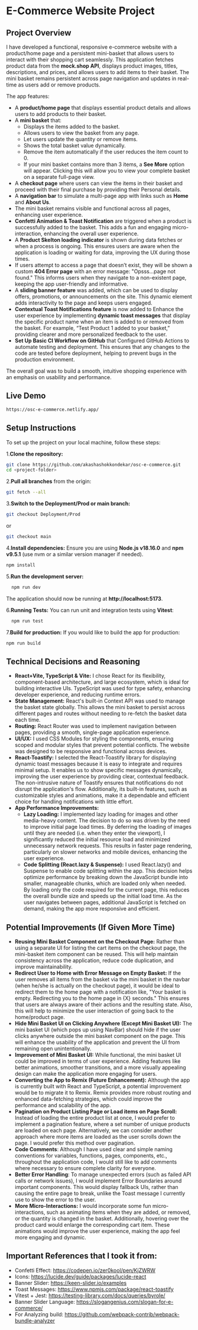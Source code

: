 # E-Commerce Website Project

## Project Overview
I have developed a functional, responsive e-commerce website with a product/home page and a persistent mini-basket that allows users to interact with their shopping cart seamlessly. This application fetches product data from the **mock.shop API**, displays product images, titles, descriptions, and prices, and allows users to add items to their basket. The mini basket remains persistent across page navigation and updates in real-time as users add or remove products.

The app features:
- A **product/home page** that displays essential product details and allows users to add products to their basket.
- A **mini basket** that:
  - Displays the items added to the basket.
  - Allows users to view the basket from any page.
  - Let users update the quantity or remove items.
  - Shows the total basket value dynamically.
  - Remove the item automatically if the user reduces the item count to 0.
  - If your mini basket contains more than 3 items, a **See More** option will appear. Clicking this will allow you to view your complete basket on a separate full-page view.
- A **checkout page** where users can view the items in their basket and proceed with their final purchase by providing their Personal details.
- A **navigation bar** to simulate a multi-page app with links such as **Home** and **About Us**.
- The mini basket remains visible and functional across all pages, enhancing user experience.
- **Confetti Animation & Toast Notification** are triggered when a product is successfully added to the basket. This adds a fun and engaging micro-interaction, enhancing the overall user experience.
- A **Product Skelton loading indicator** is shown during data fetches or when a process is ongoing. This ensures users are aware when the application is loading or waiting for data, improving the UX during those times.
- If users attempt to access a page that doesn’t exist, they will be shown a custom **404 Error page** with an error message: "Opsss...page not found." This informs users when they navigate to a non-existent page, keeping the app user-friendly and informative.
- A **sliding banner feature** was added, which can be used to display offers, promotions, or announcements on the site. This dynamic element adds interactivity to the page and keeps users engaged.
- **Contextual Toast Notifications feature** is now added to Enhance the user experience by implementing **dynamic toast messages** that display the specific product name when an item is added to or removed from the basket. For example, “Test Product 1 added to your basket,” providing clearer and more personalized feedback to the user.
- **Set Up Basic CI Workflow on GitHub** that Configured GitHub Actions to automate testing and deployment. This ensures that any changes to the code are tested before deployment, helping to prevent bugs in the production environment.

The overall goal was to build a smooth, intuitive shopping experience with an emphasis on usability and performance. 

## **Live Demo**
```bash
https://osc-e-commerce.netlify.app/
```

## Setup Instructions
To set up the project on your local machine, follow these steps:

1.**Clone the repository:**
```bash
git clone https://github.com/akashashokkondekar/osc-e-commerce.git
cd <project-folder>
```

2.**Pull all branches** from the origin:
   ```bash
   git fetch --all
   ```

3.**Switch to the Deployment/Prod or main branch:**
  ```bash
  git checkout Deployment/Prod
  ```
or
```bash
git checkout main
```

4.**Install dependencies:** Ensure you are using **Node.js v18.16.0** and **npm v9.5.1** (use nvm or a similar version manager if needed).
  ```bash
  npm install
  ```
5.**Run the development server:**
```bash
  npm run dev
  ```
The application should now be running at **http://localhost:5173**.

6.**Running Tests:** You can run unit and integration tests using **Vitest**:
```bash
  npm run test
  ```
7.**Build for production:** If you would like to build the app for production:
```bash
npm run build
```
## **Technical Decisions and Reasoning**
- **React+Vite, TypeScript & Vite:** I chose React for its flexibility, component-based architecture, and large ecosystem, which is ideal for building interactive UIs. TypeScript was used for type safety, enhancing developer experience, and reducing runtime errors.
- **State Management:** React's built-in Context API was used to manage the basket state globally. This allows the mini basket to persist across different pages and routes without needing to re-fetch the basket data each time.
- **Routing:** React Router was used to implement navigation between pages, providing a smooth, single-page application experience.
- **UI/UX:** I used CSS Modules for styling the components, ensuring scoped and modular styles that prevent potential conflicts. The website was designed to be responsive and functional across devices.
- **React-Toastify:** I selected the React-Toastify library for displaying dynamic toast messages because it is easy to integrate and requires minimal setup. It enables us to show specific messages dynamically, improving the user experience by providing clear, contextual feedback. The non-intrusive nature of Toastify ensures that notifications do not disrupt the application's flow. Additionally, its built-in features, such as customizable styles and animations, make it a dependable and efficient choice for handling notifications with little effort.
- **App Performance Improvements:**
  - **Lazy Loading:** I implemented lazy loading for images and other media-heavy content. The decision to do so was driven by the need to improve initial page load times. By deferring the loading of images until they are needed (i.e. when they enter the viewport), I significantly reduced the initial resource load and minimized unnecessary network requests. This results in faster page rendering, particularly on slower networks and mobile devices, enhancing the user experience.
  - **Code Splitting (React.lazy & Suspense):** I used React.lazy() and Suspense to enable code splitting within the app. This decision helps optimize performance by breaking down the JavaScript bundle into smaller, manageable chunks, which are loaded only when needed. By loading only the code required for the current page, this reduces the overall bundle size and speeds up the initial load time. As the user navigates between pages, additional JavaScript is fetched on demand, making the app more responsive and efficient.

## **Potential Improvements (If Given More Time)**

- **Reusing Mini Basket Component on the Checkout Page:** Rather than using a separate UI for listing the cart items on the checkout page, the mini-basket item component can be reused. This will help maintain consistency across the application, reduce code duplication, and improve maintainability.
- **Redirect User to Home with Error Message on Empty Basket:** If the user removes all items from the basket via the mini basket in the navbar (when he/she is actually on the checkout page), it would be ideal to redirect them to the home page with a notification like, "Your basket is empty. Redirecting you to the home page in {X} seconds." This ensures that users are always aware of their actions and the resulting state. Also, this will help to minimize the user interaction of going back to the home/product page.
- **Hide Mini Basket UI on Clicking Anywhere (Except Mini Basket UI):** The mini basket UI (which pops up using NavBar) should hide if the user clicks anywhere outside the mini basket component on the page. This will enhance the usability of the application and prevent the UI from remaining open unintentionally.
- **Improvement of Mini Basket UI:** While functional, the mini basket UI could be improved in terms of user experience. Adding features like better animations, smoother transitions, and a more visually appealing design can make the application more engaging for users.
- **Converting the App to Remix (Future Enhancement):** Although the app is currently built with React and TypeScript, a potential improvement would be to migrate it to Remix. Remix provides more robust routing and enhanced data-fetching strategies, which could improve the performance and scalability of the app.
- **Pagination on Product Listing Page or Load items on Page Scroll:** Instead of loading the entire product list at once, I would prefer to implement a pagination feature, where a set number of unique products are loaded on each page. Alternatively, we can consider another approach where more items are loaded as the user scrolls down the page. I would prefer this method over pagination.
- **Code Comments**: Although I have used clear and simple naming conventions for variables, functions, pages, components, etc., throughout the application code, I would still like to add comments where necessary to ensure complete clarity for everyone.
- **Better Error Handling**: To manage unexpected errors (such as failed API calls or network issues), I would implement Error Boundaries around important components. This would display fallback UIs, rather than causing the entire page to break, unlike the Toast message I currently use to show the error to the user.
- **More Micro-Interactions:** I would incorporate some fun micro-interactions, such as animating items when they are added, or removed, or the quantity is changed in the basket. Additionally, hovering over the product card would enlarge the corresponding cart item. These animations would improve the user experience, making the app feel more engaging and dynamic.

## Important References that I took it from:

- Confetti Effect: https://codepen.io/zer0kool/pen/KjZWRW
- Icons: https://lucide.dev/guide/packages/lucide-react
- Banner Slider: https://keen-slider.io/examples
- Toast Messages: https://www.npmjs.com/package/react-toastify
- Vitest + Jest: https://testing-library.com/docs/queries/byrole/
- Banner Slider Language: https://slogangenius.com/slogan-for-e-commerce/
- For Analyzing build: https://github.com/webpack-contrib/webpack-bundle-analyzer
